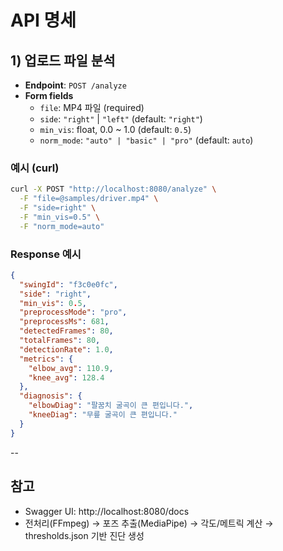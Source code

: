 # API 명세

## 1) 업로드 파일 분석
- **Endpoint**: `POST /analyze`
- **Form fields**
  - `file`: MP4 파일 (required)
  - `side`: `"right"` | `"left"` (default: `"right"`)
  - `min_vis`: float, 0.0 ~ 1.0 (default: `0.5`)
  - `norm_mode`: `"auto" | "basic" | "pro"` (default: `auto`)

### 예시 (curl)
```bash
curl -X POST "http://localhost:8080/analyze" \
  -F "file=@samples/driver.mp4" \
  -F "side=right" \
  -F "min_vis=0.5" \
  -F "norm_mode=auto"
```

### Response 예시 
```json
{
  "swingId": "f3c0e0fc",
  "side": "right",
  "min_vis": 0.5,
  "preprocessMode": "pro",
  "preprocessMs": 681,
  "detectedFrames": 80,
  "totalFrames": 80,
  "detectionRate": 1.0,
  "metrics": {
    "elbow_avg": 110.9,
    "knee_avg": 128.4
  },
  "diagnosis": {
    "elbowDiag": "팔꿈치 굴곡이 큰 편입니다.",
    "kneeDiag": "무릎 굴곡이 큰 편입니다."
  }
}
```

--

## 참고
- Swagger UI: http://localhost:8080/docs  
- 전처리(FFmpeg) → 포즈 추출(MediaPipe) → 각도/메트릭 계산 → thresholds.json 기반 진단 생성